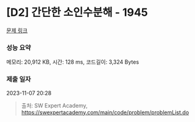 # [D2] 간단한 소인수분해 - 1945 

[문제 링크](https://swexpertacademy.com/main/code/problem/problemDetail.do?contestProbId=AV5Pl0Q6ANQDFAUq) 

### 성능 요약

메모리: 20,912 KB, 시간: 128 ms, 코드길이: 3,324 Bytes

### 제출 일자

2023-11-07 20:28



> 출처: SW Expert Academy, https://swexpertacademy.com/main/code/problem/problemList.do